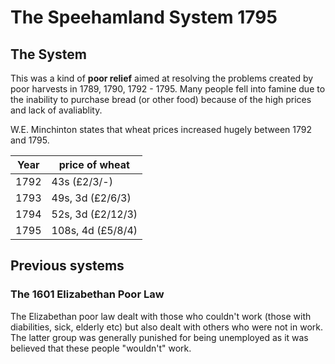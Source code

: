 # The Speehamland System 1795

## The System
This was a kind of __poor relief__ aimed at resolving the problems created by poor harvests in 1789, 1790, 1792 - 1795. Many people fell into famine due to the inability to purchase bread (or other food) because of the high prices and lack of avaliablity.

W.E. Minchinton states that wheat prices increased hugely between 1792 and 1795.

|Year|price of wheat|
|----|---------------|
|1792| 43s (£2/3/-)|
|1793|49s, 3d (£2/6/3)|
|1794|52s, 3d (£2/12/3)|
|1795|108s, 4d (£5/8/4)|

## Previous systems

### The 1601 Elizabethan Poor Law

The Elizabethan poor law dealt with those who couldn't work (those with diabilities, sick, elderly etc) but also dealt with others who were not in work. The latter group was generally punished for being unemployed as it was believed that these people "wouldn't" work. 


